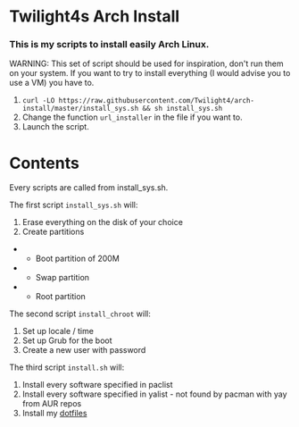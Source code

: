 # Twilight4s Arch Install

### This is my scripts to install easily Arch Linux.

WARNING: This set of script should be used for inspiration, don't run them on your system. If you want to try to install everything (I would advise you to use a VM) you have to.
1. `curl -LO https://raw.githubusercontent.com/Twilight4/arch-install/master/install_sys.sh && sh install_sys.sh`
2. Change the function `url_installer` in the file if you want to.
3. Launch the script.

# Contents
Every scripts are called from install_sys.sh.

The first script `install_sys.sh` will:
1. Erase everything on the disk of your choice
2. Create partitions
- - Boot partition of 200M
- - Swap partition
- - Root partition

The second script `install_chroot` will:
1. Set up locale / time
2. Set up Grub for the boot
3. Create a new user with password

The third script `install.sh` will:
1. Install every software specified in paclist
2. Install every software specified in yalist - not found by pacman with yay from AUR repos
3. Install my [dotfiles](https://github.com/Twilight4/dotfiles)
